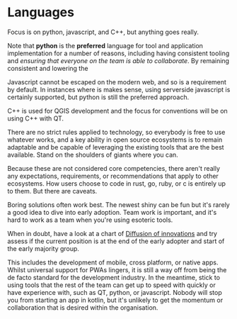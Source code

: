 # Languages

Focus is on python, javascript, and C++, but anything goes really.

Note that **python** is the **preferred** language for tool and application implementation for a number of reasons, including having consistent tooling and _ensuring that everyone on the team is able to collaborate_. By remaining consistent and lowering the

Javascript cannot be escaped on the modern web, and so is a requirement by default. In instances where is makes sense, using serverside javascript is certainly supported, but python is still the preferred approach.

C++ is used for QGIS development and the focus for conventions will be on using C++ with QT.

There are no strict rules applied to technology, so everybody is free to use whatever works, and a key ability in open source ecosystems is to remain adaptable and be capable of leveraging the existing tools that are the best available. Stand on the shoulders of giants where you can.

Because these are not considered core competencies, there aren't really any expectations, requirements, or recommendations that apply to other ecosystems. How users choose to code in rust, go, ruby, or c is entirely up to them. But there are caveats.

Boring solutions often work best. The newest shiny can be fun but it's rarely a good idea to dive into early adoption. Team work is important, and it's hard to work as a team when you're using esoteric tools.

When in doubt, have a look at a chart of [Diffusion of innovations](https://en.wikipedia.org/wiki/Diffusion_of_innovations) and try assess if the current position is at the end of the early adopter and start of the early majority group.

This includes the development of mobile, cross platform, or native apps. Whilst universal support for PWAs lingers, it is still a way off from being the de facto standard for the development industry. In the meantime, stick to using tools that the rest of the team can get up to speed with quickly or have experience with, such as QT, python, or javascript. Nobody will stop you from starting an app in kotlin, but it's unlikely to get the momentum or collaboration that is desired within the organisation.
